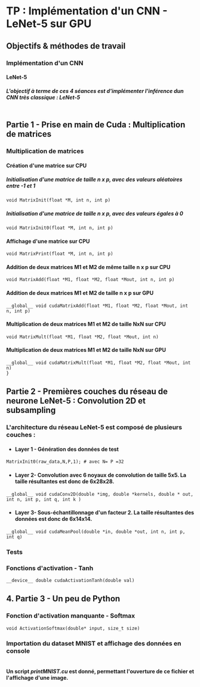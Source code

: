 # TP : Implémentation d'un CNN  - LeNet-5 sur GPU

## Objectifs & méthodes de travail 

### Implémentation d'un CNN

#### LeNet-5

##### L'objectif à terme de ces 4 séances est d'implémenter l'inférence dun CNN très classique : LeNet-5

<a href="https://zupimages.net/viewer.php?id=22/02/cqff.png"><img src="https://zupimages.net/up/22/02/cqff.png" alt="" /></a>

## Partie 1 - Prise en main de Cuda : Multiplication de matrices

### Multiplication de matrices

#### Création d'une matrice sur CPU
##### Initialisation d'une matrice de taille n x p, avec des valeurs aléatoires entre -1 et 1
```
void MatrixInit(float *M, int n, int p)
```

##### Initialisation d'une matrice de taille n x p, avec des valeurs égales à 0
```
void MatrixInit0(float *M, int n, int p)
```

#### Affichage d'une matrice sur CPU
```
void MatrixPrint(float *M, int n, int p)
```

#### Addition de deux matrices M1 et M2 de même taille n x p sur CPU
```
void MatrixAdd(float *M1, float *M2, float *Mout, int n, int p)
```

#### Addition de deux matrices M1 et M2 de taille n x p sur GPU
```
__global__ void cudaMatrixAdd(float *M1, float *M2, float *Mout, int n, int p)
```

#### Multiplication de deux matrices M1 et M2 de taille NxN sur CPU
```
void MatrixMult(float *M1, float *M2, float *Mout, int n)
```

#### Multiplication de deux matrices M1 et M2 de taille NxN sur GPU
```
__global__ void cudaMatrixMult(float *M1, float *M2, float *Mout, int n)
}
```

## Partie 2 - Premières couches du réseau de neurone LeNet-5 : Convolution 2D et subsampling

### L'architecture du réseau LeNet-5 est composé de plusieurs couches :
* #### Layer 1 - Génération des données de test
```
MatrixInit0(raw_data,N,P,1); # avec N= P =32
```
* #### Layer 2- Convolution avec 6 noyaux de convolution de taille 5x5. La taille résultantes est donc de 6x28x28.
```
__global__ void cudaConv2D(double *img, double *kernels, double * out, int n, int p, int q, int k )
```
* #### Layer 3- Sous-échantillonnage d'un facteur 2. La taille résultantes des données est donc de 6x14x14.
```
__global__ void cudaMeanPool(double *in, double *out, int n, int p, int q)
```
### Tests

### Fonctions d'activation - Tanh
```
__device__ double cudaActivationTanh(double val)
```

## 4. Partie 3 - Un peu de Python
### Fonction d'activation manquante - Softmax
```
void ActivationSoftmax(double* input, size_t size)
```

### Importation du dataset MNIST et affichage des données en console
<a href="https://upload.wikimedia.org/wikipedia/commons/2/27/MnistExamples.png"><img src="https://upload.wikimedia.org/wikipedia/commons/2/27/MnistExamples.png" alt="" /></a>

#### Un script *printMNIST.cu* est donné, permettant l'ouverture de ce fichier et l'affichage d'une image. 